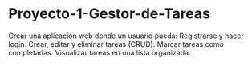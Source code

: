 # Proyecto-1-Gestor-de-Tareas
Crear una aplicación web donde un usuario pueda:  Registrarse y hacer login.  Crear, editar y eliminar tareas (CRUD).  Marcar tareas como completadas.  Visualizar tareas en una lista organizada.

